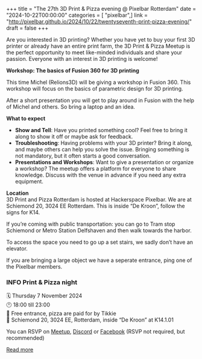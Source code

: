 +++
title = "The 27th 3D Print & Pizza evening @ Pixelbar Rotterdam"
date = "2024-10-22T00:00:00"
categories = [ "pixelbar",]
link = "http://pixelbar.github.io/2024/10/22/twentyseventh-print-pizza-evening/"
draft = false
+++

<p>Are you interested in 3D printing? Whether you have yet to buy your first 3D printer or already have an entire print farm, the 3D Print &amp; Pizza Meetup is the perfect opportunity to meet like-minded individuals and share your passion. Everyone with an interest in 3D printing is welcome!</p>

<p><strong>Workshop: The basics of Fusion 360 for 3D printing</strong></p>

<p>This time Michel (Relions3D) will be giving a workshop in Fusion 360. This workshop will focus on the basics of parametric design for 3D printing.</p>

<p>After a short presentation you will get to play around in Fusion with the help of Michel and others. So bring a laptop and an idea.</p>

<p><strong>What to expect</strong></p>
<ul>
  <li><strong>Show and Tell</strong>: Have you printed something cool? Feel free to bring it along to show it off or maybe ask for feedback.</li>
  <li><strong>Troubleshooting</strong>: Having problems with your 3D printer? Bring it along, and maybe others can help you solve the issue. Bringing something is not mandatory, but it often starts a good conversation.</li>
  <li><strong>Presentations and Workshops</strong>: Want to give a presentation or organize a workshop? The meetup offers a platform for everyone to share knowledge. Discuss with the venue in advance if you need any extra equipment.</li>
</ul>

<p><strong>Location</strong><br />
3D Print and Pizza Rotterdam is hosted at Hackerspace Pixelbar. We are at Schiemond 20, 3024 EE Rotterdam. This is inside “De Kroon”, follow the signs for K14.</p>

<p>If you’re coming with public transportation: you can go to Tram stop Schiemond or Metro Station Delfshaven and then walk towards the harbor.</p>

<p>To access the space you need to go up a set stairs, we sadly don’t have an elevator.</p>

<p>If you are bringing a large object we have a seperate entrance, ping one of the Pixelbar members.</p>

<h3 id="info-print--pizza-night"><strong>INFO Print &amp; Pizza night</strong><br /></h3>
<p>🗓 Thursday 7 November 2024<br />
🕛 18:00 till 23:00<br />
💸 Free entrance, pizza are paid for by Tikkie<br />
📍 Schiemond 20, 3024 EE, Rotterdam, inside “De Kroon” at K14.1.01<br /></p>

<p>You can RSVP on <a href="https://www.meetup.com/3d-print-pizza/events/304115508/">Meetup</a>, <a href="https://discord.gg/tqTZJYZ2gm?event=1293866757425201162">Discord</a> or <a href="https://www.facebook.com/events/928654309167962/">Facebook</a> (RSVP not required, but recommended)</p>

[Read more](http://pixelbar.github.io/2024/10/22/twentyseventh-print-pizza-evening/)